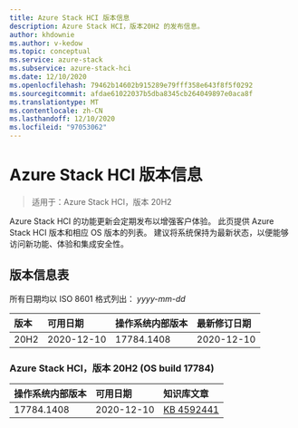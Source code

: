 ```yaml
---
title: Azure Stack HCI 版本信息
description: Azure Stack HCI，版本20H2 的发布信息。
author: khdownie
ms.author: v-kedow
ms.topic: conceptual
ms.service: azure-stack
ms.subservice: azure-stack-hci
ms.date: 12/10/2020
ms.openlocfilehash: 79462b14602b915289e79fff358e643f8f5f0292
ms.sourcegitcommit: afdae61022037b5dba8345cb264049897e0aca8f
ms.translationtype: MT
ms.contentlocale: zh-CN
ms.lasthandoff: 12/10/2020
ms.locfileid: "97053062"
---
```

# <a name="azure-stack-hci-release-information"></a>Azure Stack HCI 版本信息

> 适用于：Azure Stack HCI，版本 20H2

Azure Stack HCI 的功能更新会定期发布以增强客户体验。 此页提供 Azure Stack HCI 版本和相应 OS 版本的列表。 建议将系统保持为最新状态，以便能够访问新功能、体验和集成安全性。

## <a name="release-information-tables"></a>版本信息表

所有日期均以 ISO 8601 格式列出： *yyyy-mm-dd*

| **版本** | **可用日期** | **操作系统内部版本**      | **最新修订日期** |
|:------------|:----------------------|:------------------|:-------------------------|
| 20H2        | 2020-12-10            | 17784.1408        | 2020-12-10               |

### <a name="azure-stack-hci-version-20h2-os-build-17784"></a>Azure Stack HCI，版本 20H2 (OS build 17784) 

| **操作系统内部版本** | **可用日期** | **知识库文章**                                           |
|:------------ |:----------------------|:---------------------------------------------------------|
| 17784.1408   | 2020-12-10            | [KB 4592441](https://support.microsoft.com/help/4592441) |

